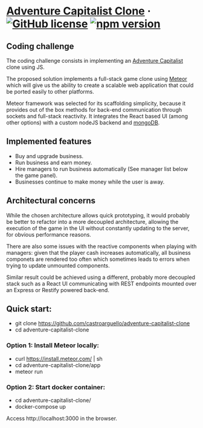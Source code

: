 # [Adventure Capitalist Clone](https://github.com/castroarguello/adventure-capitalist-clone) &middot; [![GitHub license](https://img.shields.io/badge/license-MIT-blue.svg)](https://github.com/facebook/react/blob/master/LICENSE) [![npm version](https://img.shields.io/npm/v/react.svg?style=flat)](https://www.npmjs.com/package/react)

## Coding challenge

The coding challenge consists in implementing an [Adventure Capitalist](http://en.gameslol.net/adventure-capitalist-1086.html) clone using JS.

The proposed solution implements a full-stack game clone using [Meteor](https://github.com/meteor/meteor) which will give us the ability to create a scalable web application that could be ported easily to other platforms.

Meteor framework was selected for its scaffolding simplicity, because it provides out of the box methods for back-end communication through sockets and full-stack reactivity. It integrates the React based UI (among other options) with a custom nodeJS backend and [mongoDB](https://www.mongodb.com/).

## Implemented features 

- Buy and upgrade business.
- Run business and earn money.
- Hire managers to run business automatically (See manager list below the game panel).
- Businesses continue to make money while the user is away.

## Architectural concerns

While the chosen architecture allows quick prototyping, it would probably be better to refactor into a more decoupled architecture, allowing the execution of the game in the UI without constantly updating to the server, for obvious performance reasons.

There are also some issues with the reactive components when playing with managers: given that the player cash increases automatically, all business componets are rendered too often which sometimes leads to errors when trying to update unmounted components.

Similar result could be achieved using a different, probably more decoupled stack such as a React UI communicating with REST endpoints mounted over an Express or Restify powered back-end.

## Quick start:

- git clone https://github.com/castroarguello/adventure-capitalist-clone
- cd adventure-capitalist-clone

### Option 1: Install Meteor locally:

- curl https://install.meteor.com/ | sh
- cd adventure-capitalist-clone/app
- meteor run

### Option 2: Start docker container:

- cd adventure-capitalist-clone/
- docker-compose up

Access http://localhost:3000 in the browser.
